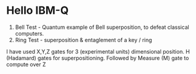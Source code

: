 # Hello IBM-Q

1. Bell Test - Quantum example of Bell superposition, to defeat classical computers.
2. Ring Test - superposition & entaglement of a key / ring


I have used X,Y,Z gates for 3 (experimental units) dimensional position.
H (Hadamard) gates for superpositioning. Followed by Measure (M) gate to compute over Z
